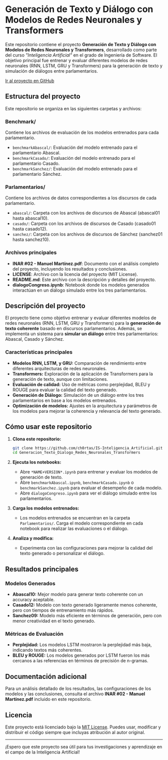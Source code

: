 # Generación de Texto y Diálogo con Modelos de Redes Neuronales y Transformers

Este repositorio contiene el proyecto **Generación de Texto y Diálogo con Modelos de Redes Neuronales y Transformers**, desarrollado como parte del curso _"Inteligencia Artificial"_ en el grado de Ingeniería de Software. El objetivo principal fue entrenar y evaluar diferentes modelos de redes neuronales (RNN, LSTM, GRU y Transformers) para la generación de texto y simulación de diálogos entre parlamentarios.

[Ir al proyecto en GitHub](https://github.com/ch0rtas/IS-Inteligencia_Artificial/tree/main/Generacion_Texto_Dialogo_Redes_Neuronales_Transformers)

## Estructura del proyecto

Este repositorio se organiza en las siguientes carpetas y archivos:

### **Benchmark/**
Contiene los archivos de evaluación de los modelos entrenados para cada parlamentario.

- `benchmarkAbascal/`: Evaluación del modelo entrenado para el parlamentario Abascal.
- `benchmarkCasado/`: Evaluación del modelo entrenado para el parlamentario Casado.
- `benchmarkSanchez/`: Evaluación del modelo entrenado para el parlamentario Sánchez.

### **Parlamentarios/**
Contiene los archivos de datos correspondientes a los discursos de cada parlamentario.

- `abascal/`: Carpeta con los archivos de discursos de Abascal (abascal01 hasta abascal10).
- `casado/`: Carpeta con los archivos de discursos de Casado (casado01 hasta casado12).
- `sanchez/`: Carpeta con los archivos de discursos de Sánchez (sanchez01 hasta sanchez10).

### **Archivos principales**

- **INAR #02 - Manuel Martínez.pdf**: Documento con el análisis completo del proyecto, incluyendo los resultados y conclusiones.
- **LICENSE**: Archivo con la licencia del proyecto (MIT License).
- **README.md**: Este archivo con la descripción y detalles del proyecto.
- **dialogoCongreso.ipynb**: Notebook donde los modelos generados interactúan en un diálogo simulado entre los tres parlamentarios.

## Descripción del proyecto

El proyecto tiene como objetivo entrenar y evaluar diferentes modelos de redes neuronales (RNN, LSTM, GRU y Transformers) para la **generación de texto coherente** basado en discursos parlamentarios. Además, se implementa un sistema para **simular un diálogo** entre tres parlamentarios: Abascal, Casado y Sánchez.

### Características principales

- **Modelos RNN, LSTM, y GRU:** Comparación de rendimiento entre diferentes arquitecturas de redes neuronales.
- **Transformers:** Exploración de la aplicación de Transformers para la generación de texto, aunque con limitaciones.
- **Evaluación de calidad:** Uso de métricas como perplejidad, BLEU y ROUGE para evaluar la calidad del texto generado.
- **Generación de Diálogo:** Simulación de un diálogo entre los tres parlamentarios en base a los modelos entrenados.
- **Optimización de modelos:** Ajustes en la arquitectura y parámetros de los modelos para mejorar la coherencia y relevancia del texto generado.

## Cómo usar este repositorio

1. **Clona este repositorio:**  
   ```bash
   git clone https://github.com/ch0rtas/IS-Inteligencia_Artificial.git
   cd Generacion_Texto_Dialogo_Redes_Neuronales_Transformers
   ```

2. **Ejecuta los notebooks:**  
   - Abre `*NAME+VERSION*.ipynb` para entrenar y evaluar los modelos de generación de texto.  
   - Abre `benchmarkAbascal.ipynb`, `benchmarkCasado.ipynb` o `benchmarkSanchez.ipynb` para evaluar el desempeño de cada modelo.  
   - Abre `dialogoCongreso.ipynb` para ver el diálogo simulado entre los parlamentarios.

3. **Carga los modelos entrenados:**  
   - Los modelos entrenados se encuentran en la carpeta `Parlamentarios/`. Carga el modelo correspondiente en cada notebook para realizar las evaluaciones o el diálogo.

4. **Analiza y modifica:**  
   - Experimenta con las configuraciones para mejorar la calidad del texto generado o personalizar el diálogo.

## Resultados principales

### Modelos Generados
- **Abascal10:** Mejor modelo para generar texto coherente con un accuracy aceptable.  
- **Casado12:** Modelo con texto generado ligeramente menos coherente, pero con tiempos de entrenamiento más rápidos.  
- **Sanchez09:** Modelo más eficiente en términos de generación, pero con menor creatividad en el texto generado.

### Métricas de Evaluación
- **Perplejidad:** Los modelos LSTM mostraron la perplejidad más baja, indicando textos más coherentes.
- **BLEU y ROUGE:** Los modelos generados por LSTM fueron los más cercanos a las referencias en términos de precisión de n-gramas.

## Documentación adicional

Para un análisis detallado de los resultados, las configuraciones de los modelos y las conclusiones, consulta el archivo **INAR #02 - Manuel Martínez.pdf** incluido en este repositorio.  

## Licencia

Este proyecto está licenciado bajo la [MIT License](LICENSE). Puedes usar, modificar y distribuir el código siempre que incluyas atribución al autor original.  

---

¡Espero que este proyecto sea útil para tus investigaciones y aprendizaje en el campo de la Inteligencia Artificial!
